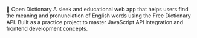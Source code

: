 📖 Open Dictionary
A sleek and educational web app that helps users find the meaning and pronunciation of English words using the Free Dictionary API. Built as a practice project to master JavaScript API integration and frontend development concepts.
